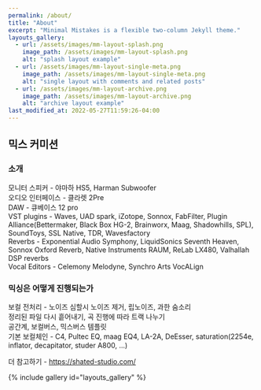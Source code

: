 ```yaml
---
permalink: /about/
title: "About"
excerpt: "Minimal Mistakes is a flexible two-column Jekyll theme."
layouts_gallery:
  - url: /assets/images/mm-layout-splash.png
    image_path: /assets/images/mm-layout-splash.png
    alt: "splash layout example"
  - url: /assets/images/mm-layout-single-meta.png
    image_path: /assets/images/mm-layout-single-meta.png
    alt: "single layout with comments and related posts"
  - url: /assets/images/mm-layout-archive.png
    image_path: /assets/images/mm-layout-archive.png
    alt: "archive layout example"
last_modified_at: 2022-05-27T11:59:26-04:00
---
```



## 믹스 커미션  

### 소개  

모니터 스피커 - 야마하 HS5, Harman Subwoofer  
오디오 인터페이스 - 클라렛 2Pre  
DAW - 큐베이스 12 pro  
VST plugins - Waves, UAD spark, iZotope, Sonnox, FabFilter, Plugin Alliance(Bettermaker, Black Box HG-2, Brainworx, Maag, Shadowhills, SPL), SoundToys, SSL Native, TDR, Wavesfactory  
Reverbs - Exponential Audio Symphony, LiquidSonics Seventh Heaven, Sonnox Oxford Reverb, Native Instruments RAUM, ReLab LX480, Valhallah DSP reverbs  
Vocal Editors - Celemony Melodyne, Synchro Arts VocALign

### 믹싱은 어떻게 진행되는가  

보컬 전처리 - 노이즈 심할시 노이즈 제거, 립노이즈, 과한 숨소리  
정리된 파일 다시 흩어내기, 곡 진행에 따라 트랙 나누기  
공간계, 보컬버스, 믹스버스 템플릿  
기본 보컬체인 - C4, Pultec EQ, maag EQ4, LA-2A, DeEsser, saturation(2254e, inflator, decapitator, studer A800, ...)  

더 참고하기 - <https://shated-studio.com/>  

{% include gallery id="layouts_gallery" %}
